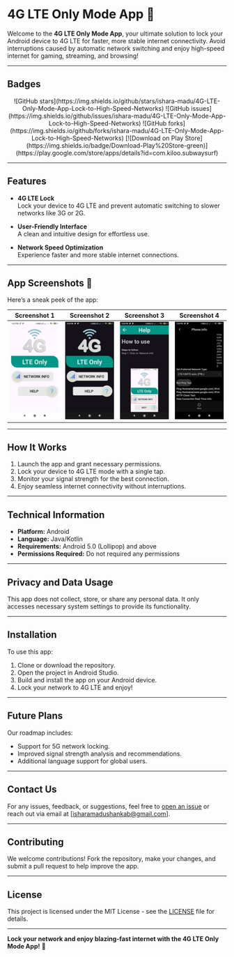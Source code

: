 # **4G LTE Only Mode App** 🚀

Welcome to the **4G LTE Only Mode App**, your ultimate solution to lock your Android device to 4G LTE for faster, more stable internet connectivity. Avoid interruptions caused by automatic network switching and enjoy high-speed internet for gaming, streaming, and browsing!

---

## **Badges**

<div align="center">
  ![GitHub stars](https://img.shields.io/github/stars/ishara-madu/4G-LTE-Only-Mode-App-Lock-to-High-Speed-Networks)  
  ![GitHub issues](https://img.shields.io/github/issues/ishara-madu/4G-LTE-Only-Mode-App-Lock-to-High-Speed-Networks)  
  ![GitHub forks](https://img.shields.io/github/forks/ishara-madu/4G-LTE-Only-Mode-App-Lock-to-High-Speed-Networks)  
  [![Download on Play Store](https://img.shields.io/badge/Download-Play%20Store-green)](https://play.google.com/store/apps/details?id=com.kiloo.subwaysurf)
</div>


---

## **Features**

- **4G LTE Lock**  
  Lock your device to 4G LTE and prevent automatic switching to slower networks like 3G or 2G.

- **User-Friendly Interface**  
  A clean and intuitive design for effortless use.

- **Network Speed Optimization**  
  Experience faster and more stable internet connections.

---

## **App Screenshots** 📱

Here’s a sneak peek of the app:

| Screenshot 1                          | Screenshot 2                          | Screenshot 3                          | Screenshot 4                          |  
|---------------------------------------|---------------------------------------|---------------------------------------|---------------------------------------|  
| ![Screenshot 1](screenshots/img1.jpg) | ![Screenshot 2](screenshots/img2.jpg) | ![Screenshot 3](screenshots/img3.jpg) | ![Screenshot 4](screenshots/img4.jpg) |  

---

## **How It Works**

1. Launch the app and grant necessary permissions.
2. Lock your device to 4G LTE mode with a single tap.
3. Monitor your signal strength for the best connection.
4. Enjoy seamless internet connectivity without interruptions.

---

## **Technical Information**

- **Platform:** Android
- **Language:** Java/Kotlin
- **Requirements:** Android 5.0 (Lollipop) and above
- **Permissions Required:** Do not required any permissions

---

## **Privacy and Data Usage**

This app does not collect, store, or share any personal data. It only accesses necessary system settings to provide its functionality.

---

## **Installation**

To use this app:

1. Clone or download the repository.
2. Open the project in Android Studio.
3. Build and install the app on your Android device.
4. Lock your network to 4G LTE and enjoy!

---

## **Future Plans**

Our roadmap includes:
- Support for 5G network locking.
- Improved signal strength analysis and recommendations.
- Additional language support for global users.

---

## **Contact Us**

For any issues, feedback, or suggestions, feel free to [open an issue](https://github.com/ishara-madu/Interactive-Quiz-App/issues) or reach out via email at [isharamadushankab@gmail.com].

---

## **Contributing**

We welcome contributions! Fork the repository, make your changes, and submit a pull request to help improve the app.

---

## **License**

This project is licensed under the MIT License - see the [LICENSE](LICENSE) file for details.

---

**Lock your network and enjoy blazing-fast internet with the 4G LTE Only Mode App!** 🚀
